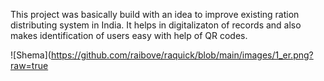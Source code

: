 This project was basically build with an idea to improve existing ration distributing system in India.
It helps in digitalizaton of records and also makes identification of users easy with help of QR codes.

![Shema](https://github.com/raibove/raquick/blob/main/images/1_er.png?raw=true
